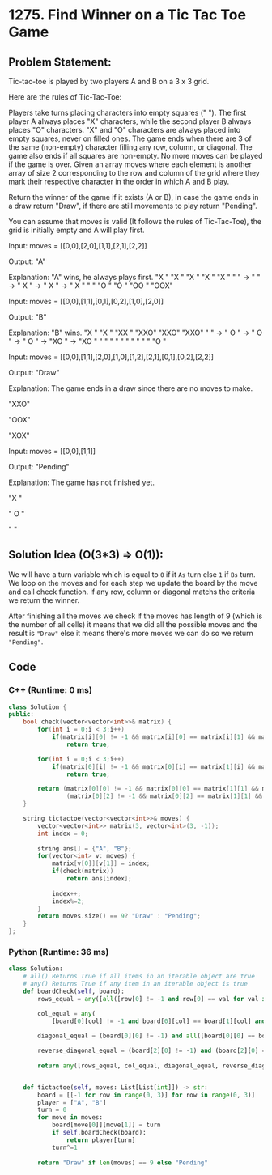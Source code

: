 # 1275. Find Winner on a Tic Tac Toe Game
## Problem Statement:
Tic-tac-toe is played by two players A and B on a 3 x 3 grid.

Here are the rules of Tic-Tac-Toe:

Players take turns placing characters into empty squares (" ").
The first player A always places "X" characters, while the second player B always places "O" characters.
"X" and "O" characters are always placed into empty squares, never on filled ones.
The game ends when there are 3 of the same (non-empty) character filling any row, column, or diagonal.
The game also ends if all squares are non-empty.
No more moves can be played if the game is over.
Given an array moves where each element is another array of size 2 corresponding to the row and column of the grid where they mark their respective character in the order in which A and B play.

Return the winner of the game if it exists (A or B), in case the game ends in a draw return "Draw", if there are still movements to play return "Pending".

You can assume that moves is valid (It follows the rules of Tic-Tac-Toe), the grid is initially empty and A will play first.


Input: moves = [[0,0],[2,0],[1,1],[2,1],[2,2]]

Output: "A"

Explanation: "A" wins, he always plays first.
"X  "    "X  "    "X  "    "X  "    "X  "
"   " -> "   " -> " X " -> " X " -> " X "
"   "    "O  "    "O  "    "OO "    "OOX"


Input: moves = [[0,0],[1,1],[0,1],[0,2],[1,0],[2,0]]

Output: "B"

Explanation: "B" wins.
"X  "    "X  "    "XX "    "XXO"    "XXO"    "XXO"
"   " -> " O " -> " O " -> " O " -> "XO " -> "XO " 
"   "    "   "    "   "    "   "    "   "    "O  "


Input: moves = [[0,0],[1,1],[2,0],[1,0],[1,2],[2,1],[0,1],[0,2],[2,2]]

Output: "Draw"

Explanation: The game ends in a draw since there are no moves to make.

"XXO"

"OOX"

"XOX"



Input: moves = [[0,0],[1,1]]

Output: "Pending"

Explanation: The game has not finished yet.

"X  "

" O "

"   "

## Solution Idea (O(3*3) => O(1)):
We will have a turn variable which is equal to `0` if it `As` turn else `1` if `Bs` turn.
We loop on the moves and for each step we update the board by the move and call check function. if any row, column or diagonal matchs the criteria we return the winner.

After finishing all the moves we check if the moves has length of 9 (which is the number of all cells) it means that we did all the possible moves and the result is `"Draw"` else it means there's more moves we can do so we return `"Pending"`.

## Code
### C++ (Runtime: 0 ms)
```cpp
class Solution {
public:
    bool check(vector<vector<int>>& matrix) {
        for(int i = 0;i < 3;i++)
            if(matrix[i][0] != -1 && matrix[i][0] == matrix[i][1] && matrix[i][0] == matrix[i][2])
                return true;

        for(int i = 0;i < 3;i++)
            if(matrix[0][i] != -1 && matrix[0][i] == matrix[1][i] && matrix[0][i] == matrix[2][i])
                return true;

        return (matrix[0][0] != -1 && matrix[0][0] == matrix[1][1] && matrix[0][0] == matrix[2][2]) ||
                (matrix[0][2] != -1 && matrix[0][2] == matrix[1][1] && matrix[1][1] == matrix[2][0]);
    }

    string tictactoe(vector<vector<int>>& moves) {
        vector<vector<int>> matrix(3, vector<int>(3, -1));
        int index = 0;
        
        string ans[] = {"A", "B"};
        for(vector<int> v: moves) {
            matrix[v[0]][v[1]] = index;
            if(check(matrix)) 
                return ans[index];
    
            index++;
            index%=2;
        }
        return moves.size() == 9? "Draw" : "Pending";
    }
};
```

### Python (Runtime: 36 ms)
```python
class Solution:
    # all()	Returns True if all items in an iterable object are true
    # any()	Returns True if any item in an iterable object is true
    def boardCheck(self, board):
        rows_equal = any([all([row[0] != -1 and row[0] == val for val in row]) for row in board])

        col_equal = any(
            [board[0][col] != -1 and board[0][col] == board[1][col] and board[0][col] == board[2][col] for col in range(0, 3)])
        
        diagonal_equal = (board[0][0] != -1) and all([board[0][0] == board[col][col] for col in range(0, 3)])

        reverse_diagonal_equal = (board[2][0] != -1) and (board[2][0] == board[1][1] and board[2][0] == board[0][2])
        
        return any([rows_equal, col_equal, diagonal_equal, reverse_diagonal_equal])


    def tictactoe(self, moves: List[List[int]]) -> str:
        board = [[-1 for row in range(0, 3)] for row in range(0, 3)]
        player = ["A", "B"]
        turn = 0
        for move in moves:
            board[move[0]][move[1]] = turn
            if self.boardCheck(board):
                return player[turn]
            turn^=1
        
        return "Draw" if len(moves) == 9 else "Pending"
        
```